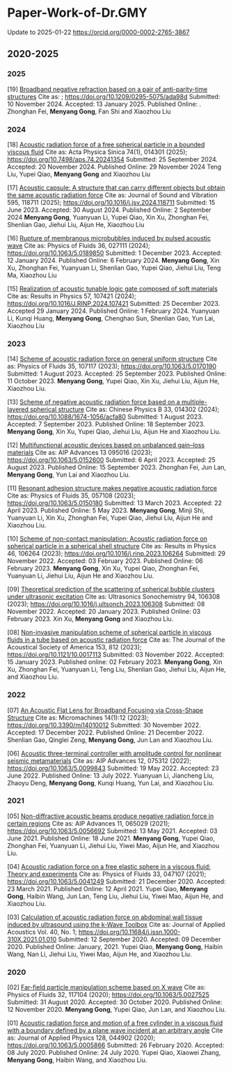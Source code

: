 # Paper-Work-of-Dr.GMY
Update to 2025-01-22
https://orcid.org/0000-0002-2765-3867

## 2020-2025
### 2025
[19] [Broadband negative refraction based on a pair of anti-parity-time structures](https://doi.org/10.1209/0295-5075/ada98d)
Cite as: ; https://doi.org/10.1209/0295-5075/ada98d
Submitted: 10 November 2024. Accepted: 13 January 2025. Published Online: .
Zhonghan Fei, **Menyang Gong**, Fan Shi and Xiaozhou Liu

### 2024
[18] [Acoustic radiation force of a free spherical particle in a bounded viscous fluid](https://doi.org/10.7498/aps.74.20241354)
Cite as: Acta Physica Sinica 74(1), 014301 (2025); https://doi.org/10.7498/aps.74.20241354
Submitted: 25 September 2024. Accepted: 20 November 2024. Published Online: 29 November 2024
Teng Liu, Yupei Qiao, **Menyang Gong** and Xiaozhou Liu

[17] [Acoustic capsule: A structure that can carry different objects but obtain the same acoustic radiation force](https://doi.org/10.1016/j.jsv.2024.118711)
Cite as: Journal of Sound and Vibration 595, 118711 (2025); https://doi.org/10.1016/j.jsv.2024.118711
Submitted: 15 June 2023. Accepted: 30 August 2024. Published Online: 2 September 2024
**Menyang Gong**, Yuanyuan Li, Yupei Qiao, Xin Xu, Zhonghan Fei, Shenlian Gao, Jiehui Liu, Aijun He, Xiaozhou Liu

[16] [Rupture of membranous microbubbles induced by pulsed acoustic wave](https://doi.org/10.1063/5.0189850)
Cite as: Physics of Fluids 36, 027111 (2024); https://doi.org/10.1063/5.0189850
Submitted: 1 December 2023. Accepted: 12 January 2024. Published Online: 6 February 2024.
**Menyang Gong**, Xin Xu, Zhonghan Fei, Yuanyuan Li, Shenlian Gao, Yupei Qiao, Jiehui Liu, Teng Ma, Xiaozhou Liu

[15] [Realization of acoustic tunable logic gate composed of soft materials](https://doi.org/10.1016/J.RINP.2024.107421)
Cite as: Results in Physics 57, 107421 (2024); https://doi.org/10.1016/J.RINP.2024.107421
Submitted: 25 December 2023. Accepted 29 January 2024. Published Online: 1 February 2024.
Yuanyuan Li, Kunqi Huang, **Menyang Gong**, Chenghao Sun, Shenlian Gao, Yun Lai, Xiaozhou Liu

### 2023
[14] [Scheme of acoustic radiation force on general uniform structure](https://doi.org/10.1063/5.0170190)
Cite as: Physics of Fluids 35, 107117 (2023); https://doi.org/10.1063/5.0170190
Submitted: 1 August 2023. Accepted: 25 September 2023. Published Online: 11 October 2023.
**Menyang Gong**, Yupei Qiao, Xin Xu, Jiehui Liu, Aijun He, Xiaozhou Liu.

[13] [Scheme of negative acoustic radiation force based on a multiple-layered spherical structure](https://doi.org/10.1088/1674-1056/acfa80)
Cite as: Chinese Physics B 33, 014302 (2024); https://doi.org/10.1088/1674-1056/acfa80
Submitted: 1 August 2023. Accepted: 7 September 2023. Published Online: 18 September 2023.
**Menyang Gong**, Xin Xu, Yupei Qiao, Jiehui Liu, Aijun He and Xiaozhou Liu.

[12] [Multifunctional acoustic devices based on unbalanced gain–loss materials](https://doi.org/10.1063/5.0152600)
Cite as: AIP Advances 13 095016 (2023); https://doi.org/10.1063/5.0152600
Submitted: 6 April 2023. Accepted: 25 August 2023. Published Online: 15 September 2023.
Zhonghan Fei, Jun Lan, **Menyang Gong**, Yun Lai and Xiaozhou Liu.

[11] [Resonant adhesion structure makes negative acoustic radiation force](https://doi.org/10.1063/5.0150180)
Cite as: Physics of Fluids 35, 057108 (2023); https://doi.org/10.1063/5.0150180
Submitted: 13 March 2023. Accepted: 22 April 2023. Published Online: 5 May 2023.
**Menyang Gong**, Minji Shi, Yuanyuan Li, Xin Xu, Zhonghan Fei, Yupei Qiao, Jiehui Liu, Aijun He and Xiaozhou Liu.

[10] [Scheme of non-contact manipulation: Acoustic radiation force on spherical particle in a spherical shell structure](https://doi.org/10.1016/j.rinp.2023.106264)
Cite as: Results in Physics 46, 106264 (2023); https://doi.org/10.1016/j.rinp.2023.106264
Submitted: 29 November 2022. Accepted: 03 February 2023. Published Online: 06 February 2023.
**Menyang Gong**, Xin Xu, Yupei Qiao, Zhonghan Fei, Yuanyuan Li, Jiehui Liu, Aijun He and Xiaozhou Liu.

[09] [Theoretical prediction of the scattering of spherical bubble clusters under ultrasonic excitation](https://doi.org/10.1016/j.ultsonch.2023.106308)
Cite as: Ultrasonics Sonochemistry 94, 106308 (2023); https://doi.org/10.1016/j.ultsonch.2023.106308
Submitted: 08 November 2022. Accepted: 20 January 2023. Published Online: 03 February 2023.
Xin Xu, **Menyang Gong** and Xiaozhou Liu.

[08] [Non-invasive manipulation scheme of spherical particle in viscous fluids in a tube based on acoustic radiation force](https://doi.org/10.1121/10.0017113)
Cite as: The Journal of the Acoustical Society of America 153, 812 (2023); https://doi.org/10.1121/10.0017113
Submitted: 03 November 2022. Accepted: 15 January 2023. Published online: 02 February 2023.
**Menyang Gong**, Xin Xu, Zhonghan Fei, Yuanyuan Li, Teng Liu, Shenlian Gao, Jiehui Liu, Aijun He, and Xiaozhou Liu.

### 2022
[07] [An Acoustic Flat Lens for Broadband Focusing via Cross-Shape Structure](https://doi.org/10.3390/mi14010012)
Cite as: Micromachines 14(1):12 (2023); https://doi.org/10.3390/mi14010012
Submitted: 30 November 2022. Accepted: 17 December 2022. Published Online: 21 December 2022.
Shenlian Gao, Qinglei Zeng, **Menyang Gong**, Jun Lan and Xiaozhou Liu.

[06] [Acoustic three-terminal controller with amplitude control for nonlinear seismic metamaterials](https://doi.org/10.1063/5.0099843)
Cite as: AIP Advances 12, 075312 (2022); https://doi.org/10.1063/5.0099843
Submitted: 19 May 2022. Accepted: 23 June 2022. Published Online: 13 July 2022.
Yuanyuan Li, Jiancheng Liu, Zhaoyu Deng, **Menyang Gong**, Kunqi Huang, Yun Lai, and Xiaozhou Liu.

### 2021
[05] [Non-diffractive acoustic beams produce negative radiation force in certain regions](https://doi.org/10.1063/5.0056692)
Cite as: AIP Advances 11, 065029 (2021); https://doi.org/10.1063/5.0056692
Submitted: 13 May 2021. Accepted: 03 June 2021. Published Online: 18 June 2021.
**Menyang Gong**, Yupei Qiao, Zhonghan Fei, Yuanyuan Li, Jiehui Liu, Yiwei Mao, Aijun He, and Xiaozhou Liu.

[04] [Acoustic radiation force on a free elastic sphere in a viscous fluid: Theory and experiments](https://doi.org/10.1063/5.0041249)
Cite as: Physics of Fluids 33, 047107 (2021); https://doi.org/10.1063/5.0041249
Submitted: 21 December 2020. Accepted: 23 March 2021. Published Online: 12 April 2021.
Yupei Qiao, **Menyang Gong**, Haibin Wang, Jun Lan, Teng Liu, Jiehui Liu, Yiwei Mao, Aijun He, and Xiaozhou Liu.

[03] [Calculation of acoustic radiation force on abdominal wall tissue induced by ultrasound using the k-Wave Toolbox](https://doi.org/10.11684/j.issn.1000-310X.2021.01.010)
Cite as: Journal of Applied Acoustics Vol. 40, No. 1;  https://doi.org/10.11684/j.issn.1000-310X.2021.01.010
Submitted: 12 September 2020. Accepted: 09 December 2020. Published Online: January, 2021.
Yupei Qiao, **Menyang Gong**, Haibin Wang, Nan Li, Jiehui Liu, Yiwei Mao, Aijun He, and Xiaozhou Liu.

### 2020
[02] [Far-field particle manipulation scheme based on X wave](https://doi.org/10.1063/5.0027525)
Cite as: Physics of Fluids 32, 117104 (2020); https://doi.org/10.1063/5.0027525
Submitted: 31 August 2020. Accepted: 30 October 2020. Published Online: 12 November 2020.
**Menyang Gong**, Yupei Qiao, Jun Lan, and Xiaozhou Liu.

[01] [Acoustic radiation force and motion of a free cylinder in a viscous fluid with a boundary defined by a plane wave incident at an arbitrary angle](https://doi.org/10.1063/5.0005866)
Cite as: Journal of Applied Physics 128, 044902 (2020); https://doi.org/10.1063/5.0005866
Submitted: 26 February 2020. Accepted: 08 July 2020. Published Online: 24 July 2020.
Yupei Qiao, Xiaowei Zhang, **Menyang Gong**, Haibin Wang, and Xiaozhou Liu.
